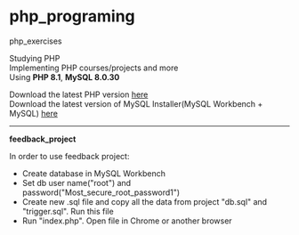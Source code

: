# php_programing

php_exercises

Studying PHP  
Implementing PHP courses/projects and more  
Using **PHP 8.1**, **MySQL 8.0.30**  

Download the latest PHP version [here](https://www.php.net/downloads.php)  
Download the latest version of MySQL Installer(MySQL Workbench + MySQL) [here](https://dev.mysql.com/downloads/mysql/)

***

**feedback_project**

In order to use feedback project:
* Create database in MySQL Workbench
* Set db user name("root") and password("Most_secure_root_password1")
* Create new .sql file and copy all the data from project "db.sql" and "trigger.sql". Run this file
* Run "index.php". Open file in Chrome or another browser
